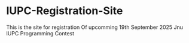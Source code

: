 # IUPC-Registration-Site
This is the site for registration Of upcomming 19th September 2025 Jnu IUPC Programming Contest
